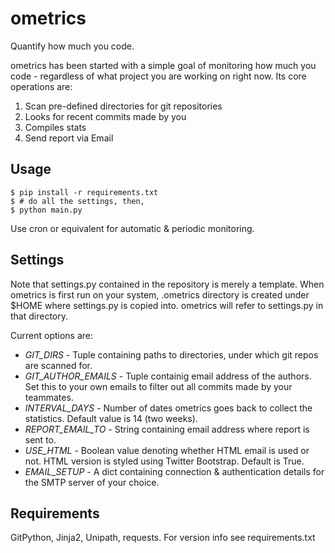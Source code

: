 ometrics
========

Quantify how much you code.

ometrics has been started with a simple goal of monitoring how much you code - regardless of what project you are working on right now. Its core operations are:

1. Scan pre-defined directories for git repositories
2. Looks for recent commits made by you
3. Compiles stats
4. Send report via Email


Usage
--------

    $ pip install -r requirements.txt
    $ # do all the settings, then,
    $ python main.py

Use cron or equivalent for automatic & periodic monitoring.

Settings
--------------
Note that settings.py contained in the repository is merely a template. When ometrics is first run on your system, .ometrics directory is created under $HOME where settings.py is copied into. ometrics will refer to settings.py in that directory.

Current options are:

* _GIT_DIRS_ - Tuple containing paths to directories, under which git repos are scanned for.
* _GIT_AUTHOR_EMAILS_ - Tuple containig email address of the authors. Set this to your own emails to filter out all commits made by your teammates.
* _INTERVAL_DAYS_ - Number of dates ometrics goes back to collect the statistics. Default value is 14 (two weeks).
* _REPORT_EMAIL_TO_ - String containing email address where report is sent to.
* _USE_HTML_ - Boolean value denoting whether HTML email is used or not. HTML version is styled using Twitter Bootstrap. Default is True.
* _EMAIL_SETUP_ - A dict containing connection & authentication details for the SMTP server of your choice.


Requirements
---------------
GitPython, Jinja2, Unipath, requests. For version info see requirements.txt
